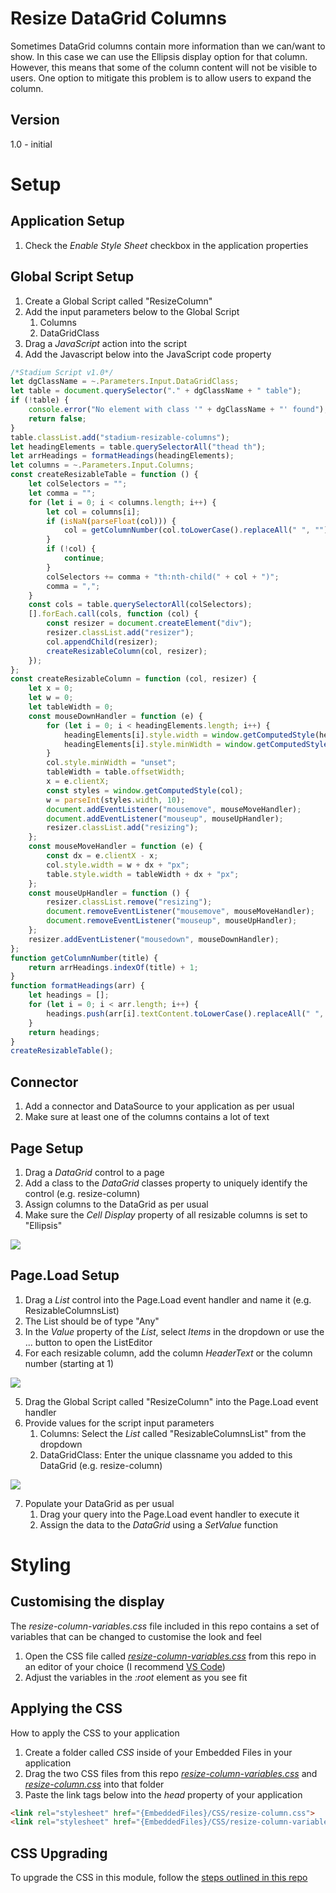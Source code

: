 # Resize DataGrid Columns

Sometimes DataGrid columns contain more information than we can/want to show. In this case we can use the Ellipsis display option for that column. However, this means that some of the column content will not be visible to users. One option to mitigate this problem is to allow users to expand the column. 



## Version 
1.0 - initial

# Setup

## Application Setup
1. Check the *Enable Style Sheet* checkbox in the application properties

## Global Script Setup
1. Create a Global Script called "ResizeColumn"
2. Add the input parameters below to the Global Script
   1. Columns
   2. DataGridClass
3. Drag a *JavaScript* action into the script
4. Add the Javascript below into the JavaScript code property
```javascript
/*Stadium Script v1.0*/
let dgClassName = ~.Parameters.Input.DataGridClass;
let table = document.querySelector("." + dgClassName + " table");
if (!table) { 
    console.error("No element with class '" + dgClassName + "' found");
    return false;
}
table.classList.add("stadium-resizable-columns");
let headingElements = table.querySelectorAll("thead th");
let arrHeadings = formatHeadings(headingElements);
let columns = ~.Parameters.Input.Columns;
const createResizableTable = function () {
    let colSelectors = "";
    let comma = "";
    for (let i = 0; i < columns.length; i++) {
        let col = columns[i];
        if (isNaN(parseFloat(col))) {
            col = getColumnNumber(col.toLowerCase().replaceAll(" ", ""));
        }
        if (!col) { 
            continue;
        }
        colSelectors += comma + "th:nth-child(" + col + ")";
        comma = ",";
    }
    const cols = table.querySelectorAll(colSelectors);
    [].forEach.call(cols, function (col) {
        const resizer = document.createElement("div");
        resizer.classList.add("resizer");
        col.appendChild(resizer);
        createResizableColumn(col, resizer);
    });
};
const createResizableColumn = function (col, resizer) {
    let x = 0;
    let w = 0;
    let tableWidth = 0;
    const mouseDownHandler = function (e) {
        for (let i = 0; i < headingElements.length; i++) { 
            headingElements[i].style.width = window.getComputedStyle(headingElements[i]).width;
            headingElements[i].style.minWidth = window.getComputedStyle(headingElements[i]).width;
        }
        col.style.minWidth = "unset";
        tableWidth = table.offsetWidth;
        x = e.clientX;
        const styles = window.getComputedStyle(col);
        w = parseInt(styles.width, 10);
        document.addEventListener("mousemove", mouseMoveHandler);
        document.addEventListener("mouseup", mouseUpHandler);
        resizer.classList.add("resizing");
    };
    const mouseMoveHandler = function (e) {
        const dx = e.clientX - x;
        col.style.width = w + dx + "px";
        table.style.width = tableWidth + dx + "px";
    };
    const mouseUpHandler = function () {
        resizer.classList.remove("resizing");
        document.removeEventListener("mousemove", mouseMoveHandler);
        document.removeEventListener("mouseup", mouseUpHandler);
    };
    resizer.addEventListener("mousedown", mouseDownHandler);
};
function getColumnNumber(title) {
    return arrHeadings.indexOf(title) + 1;
}
function formatHeadings(arr) {
    let headings = [];
    for (let i = 0; i < arr.length; i++) {
        headings.push(arr[i].textContent.toLowerCase().replaceAll(" ", ""));
    }
    return headings;
}
createResizableTable();
```

## Connector
1. Add a connector and DataSource to your application as per usual
2. Make sure at least one of the columns contains a lot of text

## Page Setup
1. Drag a *DataGrid* control to a page 
2. Add a class to the *DataGrid* classes property to uniquely identify the control (e.g. resize-column)
3. Assign columns to the DataGrid as per usual
4. Make sure the *Cell Display* property of all resizable columns is set to "Ellipsis"

![](images/ColumnDisplay.png)

## Page.Load Setup
1. Drag a *List* control into the Page.Load event handler and name it (e.g. ResizableColumnsList)
2. The List should be of type "Any"
3. In the *Value* property of the *List*, select *Items* in the dropdown or use the ... button to open the ListEditor
4. For each resizable column, add the column *HeaderText* or the column number (starting at 1)

![](images/ColumnsList.png)

5. Drag the Global Script called "ResizeColumn" into the Page.Load event handler
6. Provide values for the script input parameters
   1. Columns: Select the *List* called "ResizableColumnsList" from the dropdown
   2. DataGridClass: Enter the unique classname you added to this DataGrid (e.g. resize-column)

![](images/ScriptProperties.png)

7. Populate your DataGrid as per usual
   1. Drag your query into the Page.Load event handler to execute it
   2. Assign the data to the *DataGrid* using a *SetValue* function

# Styling

## Customising the display
The *resize-column-variables.css* file included in this repo contains a set of variables that can be changed to customise the look and feel
1. Open the CSS file called [*resize-column-variables.css*](resize-column-variables.css) from this repo in an editor of your choice (I recommend [VS Code](https://code.visualstudio.com/))
2. Adjust the variables in the *:root* element as you see fit

## Applying the CSS
How to apply the CSS to your application
1. Create a folder called *CSS* inside of your Embedded Files in your application
2. Drag the two CSS files from this repo [*resize-column-variables.css*](resize-column-variables.css) and [*resize-column.css*](resize-column.css) into that folder
3. Paste the link tags below into the *head* property of your application
```html
<link rel="stylesheet" href="{EmbeddedFiles}/CSS/resize-column.css">
<link rel="stylesheet" href="{EmbeddedFiles}/CSS/resize-column-variables.css">
``` 

## CSS Upgrading
To upgrade the CSS in this module, follow the [steps outlined in this repo](https://github.com/stadium-software/samples-upgrading)
